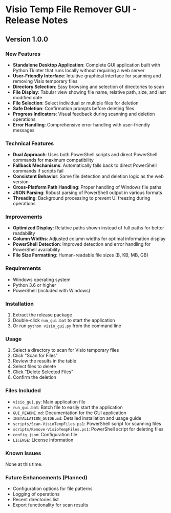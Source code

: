 # Visio Temp File Remover GUI - Release Notes

## Version 1.0.0

### New Features
- **Standalone Desktop Application**: Complete GUI application built with Python Tkinter that runs locally without requiring a web server
- **User-Friendly Interface**: Intuitive graphical interface for scanning and removing Visio temporary files
- **Directory Selection**: Easy browsing and selection of directories to scan
- **File Display**: Tabular view showing file name, relative path, size, and last modified date
- **File Selection**: Select individual or multiple files for deletion
- **Safe Deletion**: Confirmation prompts before deleting files
- **Progress Indicators**: Visual feedback during scanning and deletion operations
- **Error Handling**: Comprehensive error handling with user-friendly messages

### Technical Features
- **Dual Approach**: Uses both PowerShell scripts and direct PowerShell commands for maximum compatibility
- **Fallback Mechanisms**: Automatically falls back to direct PowerShell commands if scripts fail
- **Consistent Behavior**: Same file detection and deletion logic as the web version
- **Cross-Platform Path Handling**: Proper handling of Windows file paths
- **JSON Parsing**: Robust parsing of PowerShell output in various formats
- **Threading**: Background processing to prevent UI freezing during operations

### Improvements
- **Optimized Display**: Relative paths shown instead of full paths for better readability
- **Column Widths**: Adjusted column widths for optimal information display
- **PowerShell Detection**: Improved detection and error handling for PowerShell availability
- **File Size Formatting**: Human-readable file sizes (B, KB, MB, GB)

### Requirements
- Windows operating system
- Python 3.6 or higher
- PowerShell (included with Windows)

### Installation
1. Extract the release package
2. Double-click `run_gui.bat` to start the application
3. Or run `python visio_gui.py` from the command line

### Usage
1. Select a directory to scan for Visio temporary files
2. Click "Scan for Files"
3. Review the results in the table
4. Select files to delete
5. Click "Delete Selected Files"
6. Confirm the deletion

### Files Included
- `visio_gui.py`: Main application file
- `run_gui.bat`: Batch file to easily start the application
- `GUI_README.md`: Documentation for the GUI application
- `INSTALLATION_GUIDE.md`: Detailed installation and usage guide
- `scripts/Scan-VisioTempFiles.ps1`: PowerShell script for scanning files
- `scripts/Remove-VisioTempFiles.ps1`: PowerShell script for deleting files
- `config.json`: Configuration file
- `LICENSE`: License information

### Known Issues
None at this time.

### Future Enhancements (Planned)
- Configuration options for file patterns
- Logging of operations
- Recent directories list
- Export functionality for scan results